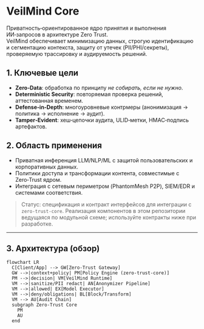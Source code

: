 # VeilMind Core

Приватность‑ориентированное ядро принятия и выполнения ИИ‑запросов в архитектуре Zero Trust.  
VeilMind обеспечивает минимизацию данных, строгую идентификацию и сегментацию контекста, защиту от утечек (PII/PHI/секреты), проверяемую трассировку и аудируемость решений.

## 1. Ключевые цели

- **Zero‑Data**: обработка по принципу *не собирать, если не нужно*.
- **Deterministic Security**: повторяемая проверка решений, аттестованная временем.
- **Defense‑in‑Depth**: многоуровневые контрмеры (анонимизация → политика → исполнение → аудит).
- **Tamper‑Evident**: хеш‑цепочки аудита, ULID‑метки, HMAC‑подпись артефактов.

## 2. Область применения

- Приватная инференция LLM/NLP/ML с защитой пользовательских и корпоративных данных.
- Политики доступа и трансформации контента, совместимые с Zero‑Trust ядром.
- Интеграция с сетевым периметром (PhantomMesh P2P), SIEM/EDR и системами соответствия.

> Статус: спецификация и контракт интерфейсов для интеграции с `zero-trust-core`. Реализация компонентов в этом репозитории ведущаяся по модульной схеме; используйте контракты ниже при разработке.

---

## 3. Архитектура (обзор)

```mermaid
flowchart LR
  C[Client/App] --> GW[Zero-Trust Gateway]
  GW -->|context+policy| PM[Policy Engine (zero-trust-core)]
  PM -->|decision| VM[VeilMind Runtime]
  VM -->|sanitize/PII redact| AN[Anonymizer Pipeline]
  VM -->|allowed| EX[Model Executor]
  VM -->|deny/obligations| BL[Block/Transform]
  VM --> AU[Audit Chain]
  subgraph Zero-Trust Core
    PM
    AU
  end

